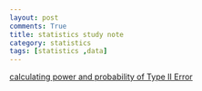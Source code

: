 ```yaml
---
layout: post
comments: True
title: statistics study note
category: statistics
tags: [statistics ,data]
---
```


[calculating power and probability of Type II Error](https://www.youtube.com/watch?v=BJZpx7Mdde4)












      














